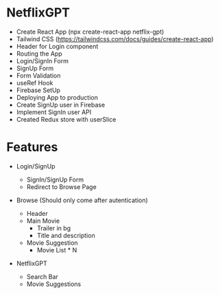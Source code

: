 # NetflixGPT

- Create React App (npx create-react-app netflix-gpt)
- Tailwind CSS (https://tailwindcss.com/docs/guides/create-react-app)
- Header for Login component
- Routing the App
- Login/SignIn Form
- SignUp Form
- Form Validation
- useRef Hook
- Firebase SetUp
- Deploying App to production
- Create SignUp user in Firebase
- Implement SignIn user API
- Created Redux store with userSlice

# Features

- Login/SignUp
  - SignIn/SignUp Form
  - Redirect to Browse Page

- Browse (Should only come after autentication)
  - Header
  - Main Movie
    - Trailer in bg
    - Title and description
  - Movie Suggestion
    - Movie List \* N

- NetflixGPT
  - Search Bar
  - Movie Suggestions
